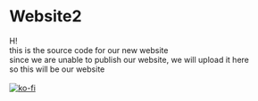 # Website2
H!
<br> this is the source code for our new website
<br> since we are unable to publish our website, we will upload it here
<br> so this will be our website
<br> <br> [![ko-fi](https://ko-fi.com/img/githubbutton_sm.svg)](https://ko-fi.com/U7U474RHW)
